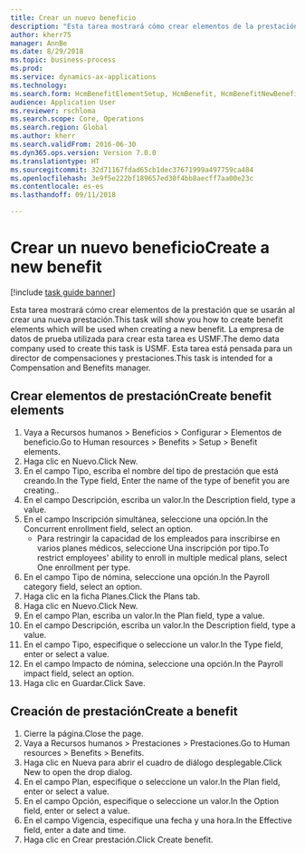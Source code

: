 ```yaml
--- 
title: Crear un nuevo beneficio
description: "Esta tarea mostrará cómo crear elementos de la prestación que se usarán al crear una nueva prestación."
author: kherr75
manager: AnnBe
ms.date: 8/29/2018
ms.topic: business-process
ms.prod: 
ms.service: dynamics-ax-applications
ms.technology: 
ms.search.form: HcmBenefitElementSetup, HcmBenefit, HcmBenefitNewBenefit, HcmBenefitPlanLookup
audience: Application User
ms.reviewer: rschloma
ms.search.scope: Core, Operations
ms.search.region: Global
ms.author: kherr
ms.search.validFrom: 2016-06-30
ms.dyn365.ops.version: Version 7.0.0
ms.translationtype: HT
ms.sourcegitcommit: 32d71167fdad65cb1dec37671999a497759ca484
ms.openlocfilehash: 3e9f5e222bf189657ed30f4bb8aecff7aa00e23c
ms.contentlocale: es-es
ms.lasthandoff: 09/11/2018

---
```

# <a name="create-a-new-benefit"></a><span data-ttu-id="1afc8-103">Crear un nuevo beneficio</span><span class="sxs-lookup"><span data-stu-id="1afc8-103">Create a new benefit</span></span>

[!include [task guide banner](../../includes/task-guide-banner.md)]

<span data-ttu-id="1afc8-104">Esta tarea mostrará cómo crear elementos de la prestación que se usarán al crear una nueva prestación.</span><span class="sxs-lookup"><span data-stu-id="1afc8-104">This task will show you how to create benefit elements which will be used when creating a new benefit.</span></span> <span data-ttu-id="1afc8-105">La empresa de datos de prueba utilizada para crear esta tarea es USMF.</span><span class="sxs-lookup"><span data-stu-id="1afc8-105">The demo data company used to create this task is USMF.</span></span> <span data-ttu-id="1afc8-106">Esta tarea está pensada para un director de compensaciones y prestaciones.</span><span class="sxs-lookup"><span data-stu-id="1afc8-106">This task is intended for a Compensation and Benefits manager.</span></span>


## <a name="create-benefit-elements"></a><span data-ttu-id="1afc8-107">Crear elementos de prestación</span><span class="sxs-lookup"><span data-stu-id="1afc8-107">Create benefit elements</span></span>
1. <span data-ttu-id="1afc8-108">Vaya a Recursos humanos > Beneficios > Configurar > Elementos de beneficio.</span><span class="sxs-lookup"><span data-stu-id="1afc8-108">Go to Human resources > Benefits > Setup > Benefit elements.</span></span>
2. <span data-ttu-id="1afc8-109">Haga clic en Nuevo.</span><span class="sxs-lookup"><span data-stu-id="1afc8-109">Click New.</span></span>
3. <span data-ttu-id="1afc8-110">En el campo Tipo, escriba el nombre del tipo de prestación que está creando.</span><span class="sxs-lookup"><span data-stu-id="1afc8-110">In the Type field, Enter the name of the type of benefit you are creating..</span></span>
4. <span data-ttu-id="1afc8-111">En el campo Descripción, escriba un valor.</span><span class="sxs-lookup"><span data-stu-id="1afc8-111">In the Description field, type a value.</span></span>
5. <span data-ttu-id="1afc8-112">En el campo Inscripción simultánea, seleccione una opción.</span><span class="sxs-lookup"><span data-stu-id="1afc8-112">In the Concurrent enrollment field, select an option.</span></span>
    * <span data-ttu-id="1afc8-113">Para restringir la capacidad de los empleados para inscribirse en varios planes médicos, seleccione Una inscripción por tipo.</span><span class="sxs-lookup"><span data-stu-id="1afc8-113">To restrict employees' ability to enroll in multiple medical plans, select One enrollment per type.</span></span>  
6. <span data-ttu-id="1afc8-114">En el campo Tipo de nómina, seleccione una opción.</span><span class="sxs-lookup"><span data-stu-id="1afc8-114">In the Payroll category field, select an option.</span></span>
7. <span data-ttu-id="1afc8-115">Haga clic en la ficha Planes.</span><span class="sxs-lookup"><span data-stu-id="1afc8-115">Click the Plans tab.</span></span>
8. <span data-ttu-id="1afc8-116">Haga clic en Nuevo.</span><span class="sxs-lookup"><span data-stu-id="1afc8-116">Click New.</span></span>
9. <span data-ttu-id="1afc8-117">En el campo Plan, escriba un valor.</span><span class="sxs-lookup"><span data-stu-id="1afc8-117">In the Plan field, type a value.</span></span>
10. <span data-ttu-id="1afc8-118">En el campo Descripción, escriba un valor.</span><span class="sxs-lookup"><span data-stu-id="1afc8-118">In the Description field, type a value.</span></span>
11. <span data-ttu-id="1afc8-119">En el campo Tipo, especifique o seleccione un valor.</span><span class="sxs-lookup"><span data-stu-id="1afc8-119">In the Type field, enter or select a value.</span></span>
12. <span data-ttu-id="1afc8-120">En el campo Impacto de nómina, seleccione una opción.</span><span class="sxs-lookup"><span data-stu-id="1afc8-120">In the Payroll impact field, select an option.</span></span>
13. <span data-ttu-id="1afc8-121">Haga clic en Guardar.</span><span class="sxs-lookup"><span data-stu-id="1afc8-121">Click Save.</span></span>

## <a name="create-a-benefit"></a><span data-ttu-id="1afc8-122">Creación de prestación</span><span class="sxs-lookup"><span data-stu-id="1afc8-122">Create a benefit</span></span>
1. <span data-ttu-id="1afc8-123">Cierre la página.</span><span class="sxs-lookup"><span data-stu-id="1afc8-123">Close the page.</span></span>
2. <span data-ttu-id="1afc8-124">Vaya a Recursos humanos > Prestaciones > Prestaciones.</span><span class="sxs-lookup"><span data-stu-id="1afc8-124">Go to Human resources > Benefits > Benefits.</span></span>
3. <span data-ttu-id="1afc8-125">Haga clic en Nueva para abrir el cuadro de diálogo desplegable.</span><span class="sxs-lookup"><span data-stu-id="1afc8-125">Click New to open the drop dialog.</span></span>
4. <span data-ttu-id="1afc8-126">En el campo Plan, especifique o seleccione un valor.</span><span class="sxs-lookup"><span data-stu-id="1afc8-126">In the Plan field, enter or select a value.</span></span>
5. <span data-ttu-id="1afc8-127">En el campo Opción, especifique o seleccione un valor.</span><span class="sxs-lookup"><span data-stu-id="1afc8-127">In the Option field, enter or select a value.</span></span>
6. <span data-ttu-id="1afc8-128">En el campo Vigencia, especifique una fecha y una hora.</span><span class="sxs-lookup"><span data-stu-id="1afc8-128">In the Effective field, enter a date and time.</span></span>
7. <span data-ttu-id="1afc8-129">Haga clic en Crear prestación.</span><span class="sxs-lookup"><span data-stu-id="1afc8-129">Click Create benefit.</span></span>



